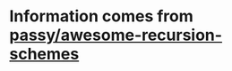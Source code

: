 # Information comes from [passy/awesome-recursion-schemes](https://github.com/passy/awesome-recursion-schemes)

